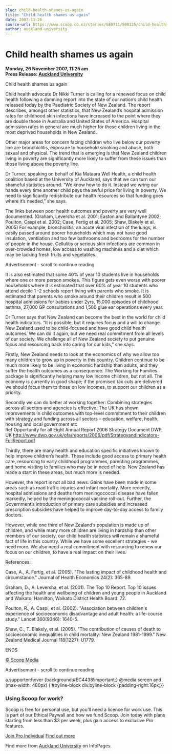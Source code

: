 ```yaml
---
slug: child-health-shames-us-again
title: "Child health shames us again"
date: 2007-11-26
source-url: https://www.scoop.co.nz/stories/GE0711/S00125/child-health-shames-us-again.htm
author: auckland-university
---
```

Child health shames us again
============================

**Monday, 26 November 2007, 11:25 am**  
**Press Release: [Auckland University](https://info.scoop.co.nz/Auckland_University)**

Child health shames us again

Child health advocate Dr Nikki Turner is calling for a renewed focus on child health following a damning report into the state of our nation’s child health released today by the Paediatric Society of New Zealand. The report describes, amongst other statistics, that New Zealand’s hospital admission rates for childhood skin infections have increased to the point where they are double those in Australia and United States of America. Hospital admission rates in general are much higher for those children living in the most deprived households in New Zealand.

Other major areas for concern facing children who live below our poverty line are bronchiolitis, exposure to household smoking and abuse, both sexual and physical. The trend that is emerging is that New Zealand children living in poverty are significantly more likely to suffer from these issues than those living above the poverty line.

Dr Turner, speaking on behalf of Kia Mataara Well Health, a child health coalition based at the University of Auckland, says that we can turn our shameful statistics around. “We know how to do it. Instead we wring our hands every time another child pays the awful price for living in poverty. We need to significantly redistribute our health resources so that funding goes where it’s needed,” she says.

The links between poor health outcomes and poverty are very well documented. (Graham, Leversha et al. 2001; Easton and Ballantyne 2002; Poulton, Caspi et al. 2002; Case, Fertig et al. 2005; Shaw, Blakely et al. 2005) For example, bronchiolitis, an acute viral infection of the lungs, is easily passed around poorer households which may not have good insulation, ventilation and too few bathrooms and bedrooms for the number of people in the house. Cellulitis or serious skin infections are common in over-crowded homes, low access to washing machines and a diet which may be lacking fresh fruits and vegetables.

Advertisement - scroll to continue reading





It is also estimated that some 40% of year 10 students live in households where one or more person smokes. This figure gets even worse with poorer households where it is estimated that over 60% of year 10 students who attend decile 1 -2 schools report living with parents who smoke. It is estimated that parents who smoke around their children result in 500 hospital admissions for babies under 2yrs, 15,000 episodes of childhood asthma, 27,000 GP consultations and 1,500 glue ear operations every year.

Dr Turner says that New Zealand can become the best in the world for child health indicators. “It is possible, but it requires focus and a will to change. New Zealand used to be child-focused and have good child health outcomes. We can do it again, but we need real commitment from all levels of our society. We challenge all of New Zealand society to put genuine focus and resourcing back into caring for our kids,” she says.

Firstly, New Zealand needs to look at the economics of why we allow too many children to grow up in poverty in this country. Children continue to be much more likely to be living in economic hardship than adults, and they suffer the health outcomes as a consequence. The Working for Families package is significantly helping many low income children, but not all. The economy is currently in good shape; if the promised tax cuts are delivered we should focus them to those on low incomes, to support our children as a priority.

Secondly we can do better at working together: Combining strategies across all sectors and agencies is effective. The UK has shown improvements in child outcomes with top-level commitment to their children with strategy and funding across all sectors – education, welfare, health, housing and local government etc  
Ref Opportunity for all Eight Annual Report 2006 Strategy Document DWP, UK http://www.dwp.gov.uk/ofa/reports/2006/pdf/StrategyandIndicators-FullReport.pdf

Thirdly, there are many health and education specific initiatives known to help improve children’s health. These include good access to primary health care, resourcing to early childhood programmes, parenting programmes, and home visiting to families who may be in need of help. New Zealand has made a start in these areas, but much more is needed.

However, the report is not all bad news. Gains have been made in some areas such as road traffic injuries and infant mortality. More recently, hospital admissions and deaths from meningococcal disease have fallen markedly, helped by the meningococcal vaccine roll-out. Further, the Government’s introduction of primary care subsidies and increased prescription subsidies have helped to improve day-to-day access to family doctors.

However, while one third of New Zealand’s population is made up of children, and while many more children are living in hardship than other members of our society, our child health statistics will remain a shameful fact of life in this country. While we have some excellent strategies - we need more. We also need a real commitment with resourcing to renew our focus on our children, to have a real impact on their lives.

References:

Case, A., A. Fertig, et al. (2005). "The lasting impact of childhood health and circumstance." Journal of Health Economics 24(2): 365-89.

Graham, D., A. Leversha, et al. (2001). The Top 10 Report. Top 10 issues affecting the health and wellbeing of children and young people in Auckland and Waikato. Hamilton, Waikato District Health Board: 72.

Poulton, R., A. Caspi, et al. (2002). "Association between children's experience of socioeconomic disadvantage and adult health: a life-course study." Lancet 360(9346): 1640-5.

Shaw, C., T. Blakely, et al. (2005). "The contribution of causes of death to socioeconomic inequalities in child mortality: New Zealand 1981-1999." New Zealand Medical Journal 118(1227): U1779.

ENDS

[© Scoop Media](http://www.scoop.co.nz/about/terms.html)  

Advertisement - scroll to continue reading



a.supporter:hover {background:#EC4438!important;} @media screen and (max-width: 480px) { #byline-block div.byline-block {padding-right:16px;}}

### Using Scoop for work?

Scoop is free for personal use, but you’ll need a licence for work use. This is part of our Ethical Paywall and how we fund Scoop. Join today with plans starting from less than $3 per week, plus gain access to exclusive _Pro_ features.  
  
[Join Pro Individual](https://pro.scoop.co.nz/Individual/?from=ProIn24) [Find out more](https://pro.scoop.co.nz/using-scoop-for-work/?from=ProIn24)

Find more from [Auckland University](https://info.scoop.co.nz/Auckland_University) on InfoPages.